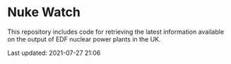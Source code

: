 # Nuke Watch

This repository includes code for retrieving the latest information available on the output of EDF nuclear power plants in the UK.

Last updated: 2021-07-27 21:06